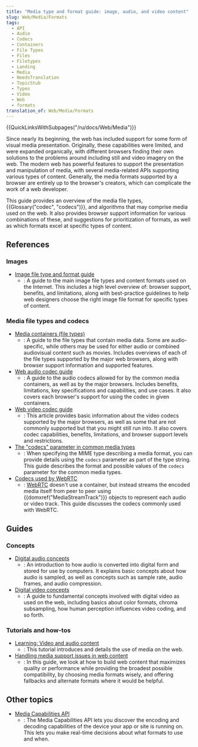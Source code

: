 ```yaml
---
title: "Media type and format guide: image, audio, and video content"
slug: Web/Media/Formats
tags:
  - API
  - Audio
  - Codecs
  - Containers
  - File Types
  - Files
  - Filetypes
  - Landing
  - Media
  - NeedsTranslation
  - TopicStub
  - Types
  - Video
  - Web
  - formats
translation_of: Web/Media/Formats
---
```


{{QuickLinksWithSubpages("/ru/docs/Web/Media")}}

Since nearly its beginning, the web has included support for some form of visual media presentation. Originally, these capabilities were limited, and were expanded organically, with different browsers finding their own solutions to the problems around including still and video imagery on the web. The modern web has powerful features to support the presentation and manipulation of media, with several media-related APIs supporting various types of content. Generally, the media formats supported by a browser are entirely up to the browser's creators, which can complicate the work of a web developer.

This guide provides an overview of the media file types, {{Glossary("codec", "codecs")}}, and algorithms that may comprise media used on the web. It also provides browser support information for various combinations of these, and suggestions for prioritization of formats, as well as which formats excel at specific types of content.

## References

### Images

- [Image file type and format guide](/ru/docs/Web/Media/Formats/Image_types)
  - : A guide to the main image file types and content formats used on the Internet. This includes a high level overview of: browser support, benefits, and limitations, along with best-practice guidelines to help web designers choose the right image file format for specific types of content.

### Media file types and codecs

- [Media containers (file types)](/ru/docs/Web/Media/Formats/Containers)
  - : A guide to the file types that contain media data. Some are audio-specific, while others may be used for either audio or combined audiovisual content such as movies. Includes overviews of each of the file types supported by the major web browsers, along with browser support information and supported features.
- [Web audio codec guide](/ru/docs/Web/Media/Formats/Audio_codecs)
  - : A guide to the audio codecs allowed for by the common media containers, as well as by the major browsers. Includes benefits, limitations, key specifications and capabilities, and use cases. It also covers each browser's support for using the codec in given containers.
- [Web video codec guide](/ru/docs/Web/Media/Formats/Video_codecs)
  - : This article provides basic information about the video codecs supported by the major browsers, as well as some that are not commonly supported but that you might still run into. It also covers codec capabilities, benefits, limitations, and browser support levels and restrictions.
- [The "codecs" parameter in common media types](/ru/docs/Web/Media/Formats/codecs_parameter)
  - : When specifying the MIME type describing a media format, you can provide details using the `codecs` parameter as part of the type string. This guide describes the format and possible values of the `codecs` parameter for the common media types.
- [Codecs used by WebRTC](/ru/docs/Web/Media/Formats/WebRTC_codecs)
  - : [WebRTC](/ru/docs/Web/API/WebRTC_API) doesn't use a container, but instead streams the encoded media itself from peer to peer using {{domxref("MediaStreamTrack")}} objects to represent each audio or video track. This guide discusses the codecs commonly used with WebRTC.

## Guides

### Concepts

- [Digital audio concepts](/ru/docs/Web/Media/Formats/Audio_concepts)
  - : An introduction to how audio is converted into digital form and stored for use by computers. It explains basic concepts about how audio is sampled, as well as concepts such as sample rate, audio frames, and audio compression.
- [Digital video concepts](/ru/docs/Web/Media/Formats/Video_concepts)
  - : A guide to fundamental concepts involved with digital video as used on the web, including basics about color formats, chroma subsampling, how human perception influences video coding, and so forth.

### Tutorials and how-tos

- [Learning: Video and audio content](/ru/docs/Learn/HTML/Multimedia_and_embedding/Video_and_audio_content)
  - : This tutorial introduces and details the use of media on the web.
- [Handling media support issues in web content](/ru/docs/Web/Media/Formats/Support_issues)
  - : In this guide, we look at how to build web content that maximizes quality or performance while providing the broadest possible compatibility, by choosing media formats wisely, and offering fallbacks and alternate formats where it would be helpful.

## Other topics

- [Media Capabilities API](/ru/docs/Web/API/Media_Capabilities_API)
  - : The Media Capabilities API lets you discover the encoding and decoding capabilities of the device your app or site is running on. This lets you make real-time decisions about what formats to use and when.

